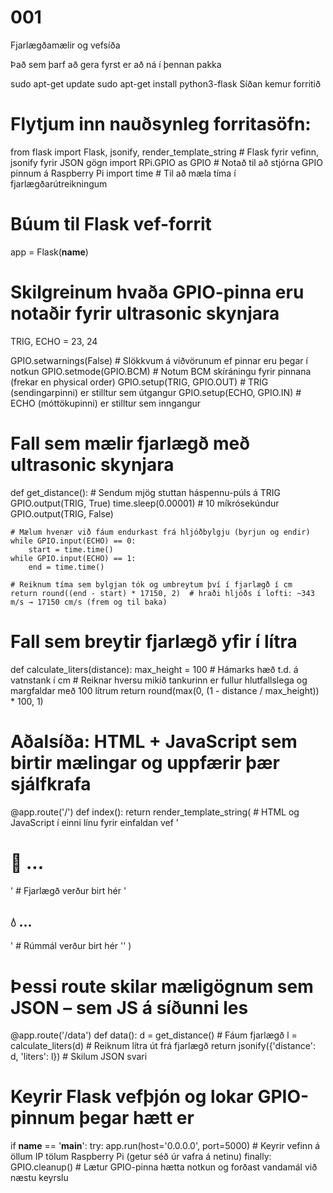 # 001
Fjarlægðamælir og vefsíða 

Það sem þarf að gera fyrst er að ná í þennan pakka 

sudo apt-get update
sudo apt-get install python3-flask
 Síðan kemur forritið 

# Flytjum inn nauðsynleg forritasöfn:
from flask import Flask, jsonify, render_template_string  # Flask fyrir vefinn, jsonify fyrir JSON gögn
import RPi.GPIO as GPIO  # Notað til að stjórna GPIO pinnum á Raspberry Pi
import time              # Til að mæla tíma í fjarlægðarútreikningum

# Búum til Flask vef-forrit
app = Flask(__name__)

# Skilgreinum hvaða GPIO-pinna eru notaðir fyrir ultrasonic skynjara
TRIG, ECHO = 23, 24

GPIO.setwarnings(False)           # Slökkvum á viðvörunum ef pinnar eru þegar í notkun
GPIO.setmode(GPIO.BCM)            # Notum BCM skíráningu fyrir pinnana (frekar en physical order)
GPIO.setup(TRIG, GPIO.OUT)        # TRIG (sendingarpinni) er stilltur sem útgangur
GPIO.setup(ECHO, GPIO.IN)         # ECHO (móttökupinni) er stilltur sem inngangur

# Fall sem mælir fjarlægð með ultrasonic skynjara
def get_distance():
    # Sendum mjög stuttan háspennu-púls á TRIG
    GPIO.output(TRIG, True)
    time.sleep(0.00001)  # 10 míkrósekúndur
    GPIO.output(TRIG, False)

    # Mælum hvenær við fáum endurkast frá hljóðbylgju (byrjun og endir)
    while GPIO.input(ECHO) == 0:
        start = time.time()
    while GPIO.input(ECHO) == 1:
        end = time.time()

    # Reiknum tíma sem bylgjan tók og umbreytum því í fjarlægð í cm
    return round((end - start) * 17150, 2)  # hraði hljóðs í lofti: ~343 m/s → 17150 cm/s (frem og til baka)

# Fall sem breytir fjarlægð yfir í lítra
def calculate_liters(distance):
    max_height = 100  # Hámarks hæð t.d. á vatnstank í cm
    # Reiknar hversu mikið tankurinn er fullur hlutfallslega og margfaldar með 100 lítrum
    return round(max(0, (1 - distance / max_height)) * 100, 1)

# Aðalsíða: HTML + JavaScript sem birtir mælingar og uppfærir þær sjálfkrafa
@app.route('/')
def index():
    return render_template_string(
        # HTML og JavaScript í einni línu fyrir einfaldan vef
        '<h1>📏 <span id=d>...</span></h1>'  # Fjarlægð verður birt hér
        '<h2>💧 <span id=l>...</span></h2>'  # Rúmmál verður birt hér
        '<script>'
        'setInterval(()=>'  # Keyrir á 1000ms (1 sek fresti)
        'fetch("/data")'    # Sækir nýjustu mæligögn frá /data route
        '.then(r=>r.json())'
        '.then(g=>{'        # Þegar gögnin eru móttekin...
        'd.innerText=g.distance+" cm";'  # ...birtum fjarlægð
        'l.innerText=g.liters+" lítrar"})'
        ',1000)'            # Endurtaka á hverri sekúndu
        '</script>'
    )

# Þessi route skilar mæligögnum sem JSON – sem JS á síðunni les
@app.route('/data')
def data():
    d = get_distance()  # Fáum fjarlægð
    l = calculate_liters(d)  # Reiknum lítra út frá fjarlægð
    return jsonify({'distance': d, 'liters': l})  # Skilum JSON svari

# Keyrir Flask vefþjón og lokar GPIO-pinnum þegar hætt er
if __name__ == '__main__':
    try:
        app.run(host='0.0.0.0', port=5000)  # Keyrir vefinn á öllum IP tölum Raspberry Pi (getur séð úr vafra á netinu)
    finally:
        GPIO.cleanup()  # Lætur GPIO-pinna hætta notkun og forðast vandamál við næstu keyrslu

